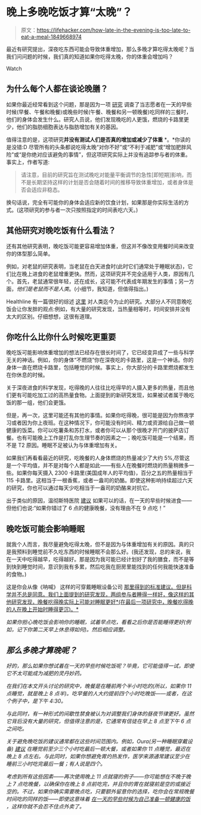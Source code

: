 # 晚上多晚吃饭才算“太晚”？

> 原文：<https://lifehacker.com/how-late-in-the-evening-is-too-late-to-eat-a-meal-1849668974>

最近有研究提出，深夜吃东西可能会导致体重增加，那么多晚才算吃得太晚呢？当我们问问题的时候，我们真的知道如果你吃得太晚，你的体重会增加吗？

Watch

## 为什么每个人都在谈论晚膳？

如果你最近经常看到这个问题，那是因为一项 [研究](https://www.cell.com/cell-metabolism/fulltext/S1550-4131(22)00397-7) 调查了当志愿者在一天的早些时候(早餐、午餐和晚餐)或晚些时候(午餐、晚餐和另一顿晚餐)吃同样的三餐时，他们的身体会发生什么。研究人员说，他们发现晚吃的人更饿，燃烧的卡路里更少，他们的脂肪细胞表达与脂肪增加有关的基因。

值得注意的是，这项研究**并没有测试人们是否真的增加或减少了体重** *。*你读的是没错:D 尽管所有的头条都说吃得太晚“对你不好”或“不利于减肥”或“增加肥胖风险”或“是你绝对应该避免的事情”，但这项研究实际上并没有追踪参与者的体重。事实上，作者写道:

> 请注意，目前的研究旨在测试晚吃对能量平衡调节的急性[即短期]影响，而不是长期坚持这样的计划是否会随着时间的推移导致体重增加，或者身体是否会适应非稳态。

换句话说，完全有可能你的身体会适应新的饮食计划，如果那是你实际生活的方式。(这项研究的参与者一次只按照指定的时间表吃六天。)

## 其他研究对晚吃饭有什么看法？

还有其他研究表明，晚吃饭可能更容易增加体重，但这并不像改变用餐时间来改变你的体型那么简单。

例如，对老鼠的研究表明，当老鼠在白天进食时(此时它们通常处于睡眠状态)，它们比在晚上进食的老鼠增重更快。然而，这项研究并不完全适用于人类，原因有几个。首先，老鼠通常很年轻，还在成长，这可能不代表成年期发生的事情；另一方面，*他们是老鼠而不是人类*。(小细节，我知道，但值得指出。)

Healthline 有一篇很好的综述 [这里](https://www.healthline.com/nutrition/eating-at-night#circadian-rhythm) 对人类迄今为止的研究。大部分人不同意晚吃饭会让你发胖的观点:例如，有大量的研究发现，当热量相等时，时间安排并没有太大的区别。仔细想想，这很有道理。

## 你吃什么比你什么时候吃更重要

晚吃饭可能影响体重增加的想法已经存在很长时间了，它已经变异成了一些与科学无关的神话。例如，你的身体“不燃烧”你在深夜吃的卡路里，这是一个神话。你的身体一直在燃烧卡路里，包括睡觉的时候。事实上，你大部分的卡路里燃烧都发生在你休息的时候。

关于深夜进食的科学发现，吃得晚的人往往比吃得早的人摄入更多的热量，而且他们更有可能吃加工过的高热量食物。上面提到的新研究发现，如果被试者属于晚吃饭的那一组，他们会更饿。

但是，再一次，这里可能还有其他的事情。如果你吃得晚，很可能是因为你熬夜学习或者因为你上夜班。在这种情况下，你可能没有时间、精力或资源给自己做一顿健康的饭菜。你可以吃薯条和苏打水，或者你可以从那个很晚才开门的披萨店订餐。也有可能晚上工作是打乱你生理节奏的因素之一；晚吃饭可能是一个结果，而不是 T2 原因。睡眠不足被认为与体重增加有关。

如果我们再看看最近的研究，吃晚餐的人身体燃烧的热量减少了大约 5%,尽管这是一个平均值，并不是对每个人都是如此——有些人在晚餐时燃烧的热量稍微多一些。如果你每天摄入 2300 卡路里(美国成年人的平均值)，百分之五的热量相当于 115 卡路里。这相当于一根香蕉，或者一盎司的奶酪。即使这种影响持续超过六天的研究，你也可以通过每天少吃相当于一盎司的奶酪来对抗它。

出于类似的原因，温彻斯特医院 [建议](https://www.winchesterhospital.org/health-library/article?id=156995) 如果可以的话，在一天的早些时候进食——但他们也说:“如果你错过了 6 点的健康晚餐，没有理由不在 9 点吃！”

## 晚吃饭可能会影响睡眠

就我个人而言，我尽量避免吃得太晚，但不是因为与体重增加有关的原因。真的只是我预料到睡觉前不久吃东西的时候睡眠不会那么好。(我还发现，总的来说，我在一天中吃得越早，吃得越好。那是因为我可能已经计划好了我的膳食，而不是等到快到睡觉时间，意识到我有多累，然后吃我在厨房里能找到的任何我能快速准备的食物。)

这是你会从像《呐喊》 这样的可穿戴睡眠设备公司 [那里得到的标准建议。但是科学并不总是同意。我们上面提到的研究发现，两组参与者睡得一样好，像这样的其他研究发现，晚餐吃得晚实际上可能对睡眠更好*(在最后一项研究中，晚餐吃得晚的人在晚上开始时睡得更沉)。*](https://www.whoop.com/thelocker/eating-before-bed-affects-sleep-recovery/)

*如果你担心晚吃饭会影响你的睡眠，试着早点吃，看看之后你是否能睡得更好(例如，记下你第二天早上休息得如何)。然后相应调整。*

## *那么多晚才算晚呢？*

*好的，那么如果你想试着在一天的早些时候吃饭呢？毕竟，它可能值得一试，即使它不太可能成为减肥的灵丹妙药。*

*在我们在本文开头讨论的研究中，晚餐是在睡前两个半小时吃的(所以，如果你 11 点睡觉，就是晚上 8 点半)。吃早餐的人大约提前四个小时吃晚饭——或者，在这个例子中，是下午 4:30。*

*与此同时，有一种形式的间歇性禁食被认为对调整我们身体的昼夜节律更好。虽然它背后没有大量的研究，但值得注意的是，它通常有信徒在早上 8 点至下午 6 点之间吃。*

*关于避免晚吃饭的建议通常都在这些时间范围内。例如，Oura(另一种睡眠穿戴设备) [建议](https://ouraring.com/blog/midnight-snacks/) 在睡觉前至少三个小时吃最后一顿大餐，或者如果你 11 点睡觉，最迟在晚上 8 点左右。与此同时，如果你想避免胃灼热发作，医学来源通常建议至少在睡前三小时吃完最后一餐；有人说是四个。*

*考虑到所有这些因素——再次使用晚上 11 点就寝的例子——你可能想在不晚于晚上 7 点吃晚餐，以确保你在晚上 8 点前吃完，并且你的胃在就寝前是空的或接近空的。不过，如果你确实需要晚点吃，只要额外留意你的选择，吃你会在常规晚餐时间吃的同样的饭——即使这意味着 [在一天的早些时候为自己准备一顿健康的饭](https://lifehacker.com/how-to-start-meal-prepping-without-it-taking-over-your-1849555451) ，这样你就不会忍不住点外卖了。*